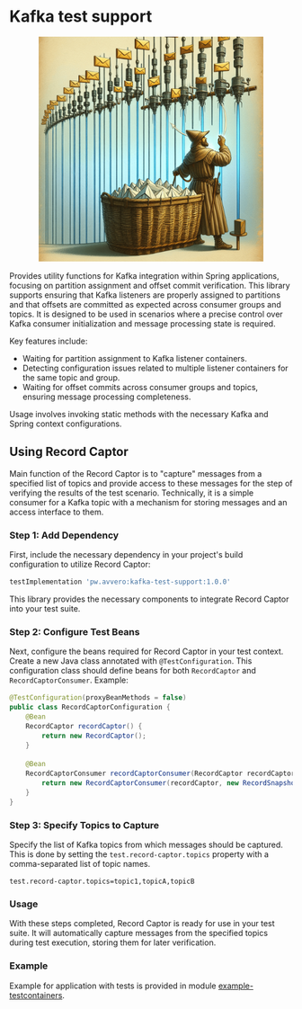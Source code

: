 # Kafka test support

<div align="center">
    <img src="assets/image.png" width="400" height="auto">
</div>

Provides utility functions for Kafka integration within Spring applications, focusing on partition assignment
and offset commit verification. This library supports ensuring that Kafka listeners are properly assigned to
partitions and that offsets are committed as expected across consumer groups and topics. It is designed to be
used in scenarios where a precise control over Kafka consumer initialization and message processing state is required.

Key features include:
- Waiting for partition assignment to Kafka listener containers.
- Detecting configuration issues related to multiple listener containers for the same topic and group.
- Waiting for offset commits across consumer groups and topics, ensuring message processing completeness.

Usage involves invoking static methods with the necessary Kafka and Spring context configurations.

## Using Record Captor

Main function of the Record Captor is to "capture" messages from a specified list of topics and provide access to these 
messages for the step of verifying the results of the test scenario. Technically, it is a simple consumer for a Kafka
topic with a mechanism for storing messages and an access interface to them.

### Step 1: Add Dependency
First, include the necessary dependency in your project's build configuration to utilize Record Captor:

```gradle
testImplementation 'pw.avvero:kafka-test-support:1.0.0'
```

This library provides the necessary components to integrate Record Captor into your test suite.

### Step 2: Configure Test Beans
Next, configure the beans required for Record Captor in your test context. Create a new Java class annotated with 
`@TestConfiguration`. This configuration class should define beans for both `RecordCaptor` and `RecordCaptorConsumer`. 
Example:
```java
@TestConfiguration(proxyBeanMethods = false)
public class RecordCaptorConfiguration {
    @Bean
    RecordCaptor recordCaptor() {
        return new RecordCaptor();
    }

    @Bean
    RecordCaptorConsumer recordCaptorConsumer(RecordCaptor recordCaptor) {
        return new RecordCaptorConsumer(recordCaptor, new RecordSnapshotMapper());
    }
}
```

### Step 3: Specify Topics to Capture
Specify the list of Kafka topics from which messages should be captured. This is done by setting 
the `test.record-captor.topics` property with a comma-separated list of topic names.

```properties
test.record-captor.topics=topic1,topicA,topicB
```

### Usage
With these steps completed, Record Captor is ready for use in your test suite. It will automatically capture messages
from the specified topics during test execution, storing them for later verification. 

### Example

Example for application with tests is provided in module [example-testcontainers](https://github.com/avvero/kafka-test-support/tree/sb3/example-testcontainers).